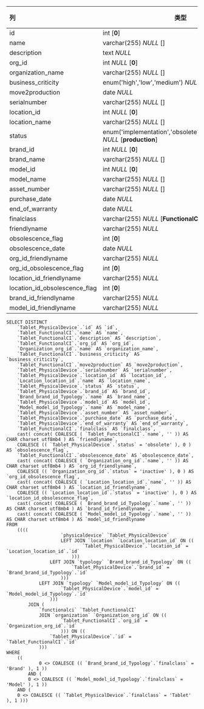 | 列                            | 类型                                                         | 注释 |
| :---------------------------- | ------------------------------------------------------------ | ---- |
| id                            | int [**0**]                                                  |      |
| name                          | varchar(255) *NULL* []                                       |      |
| description                   | text *NULL*                                                  |      |
| org_id                        | int *NULL* [**0**]                                           |      |
| organization_name             | varchar(255) *NULL* []                                       |      |
| business_criticity            | enum('high','low','medium') *NULL* [**low**]                 |      |
| move2production               | date *NULL*                                                  |      |
| serialnumber                  | varchar(255) *NULL* []                                       |      |
| location_id                   | int *NULL* [**0**]                                           |      |
| location_name                 | varchar(255) *NULL* []                                       |      |
| status                        | enum('implementation','obsolete','production','stock') *NULL* [**production**] |      |
| brand_id                      | int *NULL* [**0**]                                           |      |
| brand_name                    | varchar(255) *NULL* []                                       |      |
| model_id                      | int *NULL* [**0**]                                           |      |
| model_name                    | varchar(255) *NULL* []                                       |      |
| asset_number                  | varchar(255) *NULL* []                                       |      |
| purchase_date                 | date *NULL*                                                  |      |
| end_of_warranty               | date *NULL*                                                  |      |
| finalclass                    | varchar(255) *NULL* [**FunctionalCI**]                       |      |
| friendlyname                  | varchar(255) *NULL*                                          |      |
| obsolescence_flag             | int [**0**]                                                  |      |
| obsolescence_date             | date *NULL*                                                  |      |
| org_id_friendlyname           | varchar(255) *NULL*                                          |      |
| org_id_obsolescence_flag      | int [**0**]                                                  |      |
| location_id_friendlyname      | varchar(255) *NULL*                                          |      |
| location_id_obsolescence_flag | int [**0**]                                                  |      |
| brand_id_friendlyname         | varchar(255) *NULL*                                          |      |
| model_id_friendlyname         | varchar(255) *NULL*                                          |      |

```
SELECT DISTINCT
	`Tablet_PhysicalDevice`.`id` AS `id`,
	`Tablet_FunctionalCI`.`name` AS `name`,
	`Tablet_FunctionalCI`.`description` AS `description`,
	`Tablet_FunctionalCI`.`org_id` AS `org_id`,
	`Organization_org_id`.`name` AS `organization_name`,
	`Tablet_FunctionalCI`.`business_criticity` AS `business_criticity`,
	`Tablet_FunctionalCI`.`move2production` AS `move2production`,
	`Tablet_PhysicalDevice`.`serialnumber` AS `serialnumber`,
	`Tablet_PhysicalDevice`.`location_id` AS `location_id`,
	`Location_location_id`.`name` AS `location_name`,
	`Tablet_PhysicalDevice`.`status` AS `status`,
	`Tablet_PhysicalDevice`.`brand_id` AS `brand_id`,
	`Brand_brand_id_Typology`.`name` AS `brand_name`,
	`Tablet_PhysicalDevice`.`model_id` AS `model_id`,
	`Model_model_id_Typology`.`name` AS `model_name`,
	`Tablet_PhysicalDevice`.`asset_number` AS `asset_number`,
	`Tablet_PhysicalDevice`.`purchase_date` AS `purchase_date`,
	`Tablet_PhysicalDevice`.`end_of_warranty` AS `end_of_warranty`,
	`Tablet_FunctionalCI`.`finalclass` AS `finalclass`,
	cast( concat( COALESCE ( `Tablet_FunctionalCI`.`name`, '' )) AS CHAR charset utf8mb4 ) AS `friendlyname`,
	COALESCE (( `Tablet_PhysicalDevice`.`status` = 'obsolete' ), 0 ) AS `obsolescence_flag`,
	`Tablet_FunctionalCI`.`obsolescence_date` AS `obsolescence_date`,
	cast( concat( COALESCE ( `Organization_org_id`.`name`, '' )) AS CHAR charset utf8mb4 ) AS `org_id_friendlyname`,
	COALESCE (( `Organization_org_id`.`status` = 'inactive' ), 0 ) AS `org_id_obsolescence_flag`,
	cast( concat( COALESCE ( `Location_location_id`.`name`, '' )) AS CHAR charset utf8mb4 ) AS `location_id_friendlyname`,
	COALESCE (( `Location_location_id`.`status` = 'inactive' ), 0 ) AS `location_id_obsolescence_flag`,
	cast( concat( COALESCE ( `Brand_brand_id_Typology`.`name`, '' )) AS CHAR charset utf8mb4 ) AS `brand_id_friendlyname`,
	cast( concat( COALESCE ( `Model_model_id_Typology`.`name`, '' )) AS CHAR charset utf8mb4 ) AS `model_id_friendlyname` 
FROM
	((((
					`physicaldevice` `Tablet_PhysicalDevice`
					LEFT JOIN `location` `Location_location_id` ON ((
							`Tablet_PhysicalDevice`.`location_id` = `Location_location_id`.`id` 
						)))
				LEFT JOIN `typology` `Brand_brand_id_Typology` ON ((
						`Tablet_PhysicalDevice`.`brand_id` = `Brand_brand_id_Typology`.`id` 
					)))
			LEFT JOIN `typology` `Model_model_id_Typology` ON ((
					`Tablet_PhysicalDevice`.`model_id` = `Model_model_id_Typology`.`id` 
				)))
		JOIN (
			`functionalci` `Tablet_FunctionalCI`
			JOIN `organization` `Organization_org_id` ON ((
					`Tablet_FunctionalCI`.`org_id` = `Organization_org_id`.`id` 
					))) ON ((
				`Tablet_PhysicalDevice`.`id` = `Tablet_FunctionalCI`.`id` 
			))) 
WHERE
	((
			0 <> COALESCE (( `Brand_brand_id_Typology`.`finalclass` = 'Brand' ), 1 )) 
		AND (
		0 <> COALESCE (( `Model_model_id_Typology`.`finalclass` = 'Model' ), 1 )) 
	AND (
	0 <> COALESCE (( `Tablet_PhysicalDevice`.`finalclass` = 'Tablet' ), 1 )))
```

